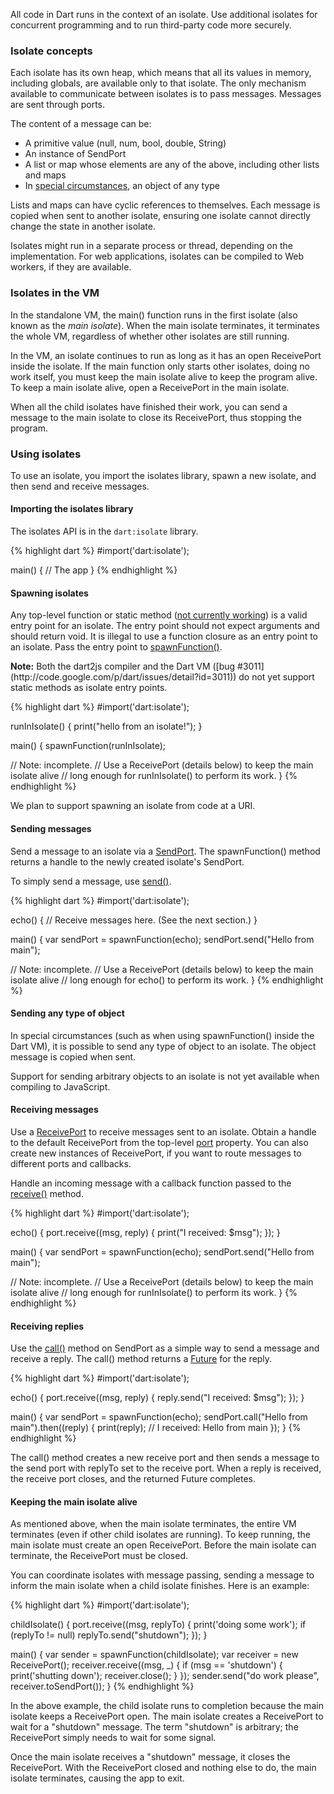 All code in Dart runs in the context of an isolate.
Use additional isolates for concurrent programming
and to run third-party code more securely.

### Isolate concepts

Each isolate has its own heap, which means that all its values in memory,
including globals, are available only to that isolate. The only mechanism
available to communicate between isolates is to pass messages.
Messages are sent through ports.

The content of a message can be:

* A primitive value (null, num, bool, double, String)
* An instance of SendPort
* A list or map whose elements are any of the above, including other lists and maps
* In [special circumstances](#sending-any-type-of-object), an object of any type

Lists and maps can have cyclic references to themselves.
Each message is copied when sent to another isolate, ensuring
one isolate cannot directly change the state in another isolate.

Isolates might run in a separate process or thread, depending on the
implementation. For web applications, isolates can
be compiled to Web workers, if they are available.

### Isolates in the VM

In the standalone VM, the main() function runs in the first isolate
(also known as the _main isolate_).
When the main isolate terminates, it terminates the whole VM, regardless
of whether other isolates are still running.

In the VM, an isolate continues to run as long as it has an open
ReceivePort inside the isolate. If the main function only starts other
isolates, doing no work itself, you must keep the main isolate
alive to keep the program alive. To keep a main isolate alive,
open a ReceivePort in the main isolate.

When all the child isolates have finished their work, you can send a message
to the main isolate to close its ReceivePort, thus stopping the program.

### Using isolates

To use an isolate, you import the isolates library,
spawn a new isolate, and then send and receive messages.

#### Importing the isolates library

The isolates API is in the `dart:isolate` library.

{% highlight dart %}
#import('dart:isolate');

main() {
  // The app
}
{% endhighlight %}

#### Spawning isolates

Any top-level function or static method
([not currently working](#isolates-static-method))
is a valid entry point for an isolate.
The entry point should not expect arguments and should return void.
It is illegal to use a function closure as an entry point to an isolate.
Pass the entry point to
[spawnFunction()](http://api.dartlang.org/dart_isolate.html#spawnFunction).

<aside class="note" id="isolates-static-method" markdown="1">
<b>Note:</b> Both the dart2js compiler and the Dart VM
([bug #3011](http://code.google.com/p/dart/issues/detail?id=3011)) do not yet
support static methods as isolate entry points.
</aside>

{% highlight dart %}
#import('dart:isolate');

runInIsolate() {
  print("hello from an isolate!");
}

main() {
  spawnFunction(runInIsolate);

  // Note: incomplete.
  // Use a ReceivePort (details below) to keep the main isolate alive
  // long enough for runInIsolate() to perform its work.
}
{% endhighlight %}

We plan to support spawning an isolate from code at a URI.

#### Sending messages

Send a message to an isolate via a
[SendPort](http://api.dartlang.org/dart_isolate/SendPort.html).
The spawnFunction() method returns a handle to the
newly created isolate's SendPort.

To simply send a message, use
[send()](http://api.dartlang.org/dart_isolate/SendPort.html#send).

{% highlight dart %}
#import('dart:isolate');

echo() {
  // Receive messages here. (See the next section.)
}

main() {
  var sendPort = spawnFunction(echo);
  sendPort.send("Hello from main");

  // Note: incomplete.
  // Use a ReceivePort (details below) to keep the main isolate alive
  // long enough for echo() to perform its work.
}
{% endhighlight %}

#### Sending any type of object

In special circumstances
(such as when using spawnFunction() inside the Dart VM),
it is possible to send any type of object to an isolate.
The object message is copied when sent.

Support for sending arbitrary objects to an isolate
is not yet available when compiling to JavaScript.

#### Receiving messages

Use a [ReceivePort](http://api.dartlang.org/dart_isolate/ReceivePort.html)
to receive messages sent to an isolate. Obtain a handle to the
default ReceivePort
from the top-level [port](http://api.dartlang.org/dart_isolate.html#get:port)
property. You can also create new instances of ReceivePort, if
you want to route messages to different ports and callbacks.

Handle an incoming message with a
callback function passed to the
[receive()](http://api.dartlang.org/dart_isolate/ReceivePort.html#receive)
method.

{% highlight dart %}
#import('dart:isolate');

echo() {
  port.receive((msg, reply) {
    print("I received: $msg");
  });
}

main() {
  var sendPort = spawnFunction(echo);
  sendPort.send("Hello from main");

  // Note: incomplete.
  // Use a ReceivePort (details below) to keep the main isolate alive
  // long enough for runInIsolate() to perform its work.
}
{% endhighlight %}

#### Receiving replies

Use the [call()](http://api.dartlang.org/dart_isolate/SendPort.html#call)
method on SendPort as a simple way to send a
message and receive a reply. The call() method returns a
[Future](http://api.dartlang.org/dart_core/Future.html) for the reply.

{% highlight dart %}
#import('dart:isolate');

echo() {
  port.receive((msg, reply) {
    reply.send("I received: $msg");
  });
}

main() {
  var sendPort = spawnFunction(echo);
  sendPort.call("Hello from main").then((reply) {
    print(reply);    // I received: Hello from main
  });
}
{% endhighlight %}

The call() method creates a new receive port and then sends a message to the
send port with replyTo set to the receive port. When a reply is
received, the receive port closes, and the returned Future completes.

#### Keeping the main isolate alive

As mentioned above, when the main isolate terminates, the entire VM
terminates (even if other child isolates are running). To keep
running, the main isolate must create an open ReceivePort. Before the
main isolate can terminate, the ReceivePort must be closed.

You can coordinate isolates with message passing,
sending a message to inform the main isolate when a child
isolate finishes. Here is an example:

{% highlight dart %}
#import('dart:isolate');

childIsolate() {
  port.receive((msg, replyTo) {
    print('doing some work');
    if (replyTo != null) replyTo.send("shutdown");
  });
}

main() {
  var sender = spawnFunction(childIsolate);
  var receiver = new ReceivePort();
  receiver.receive((msg, _) {
    if (msg == 'shutdown') {
      print('shutting down');
      receiver.close();
    }
  });
  sender.send("do work please", receiver.toSendPort());
}
{% endhighlight %}

In the above example, the child isolate runs to completion
because the main isolate keeps a ReceivePort open.
The main isolate creates a ReceivePort to wait for
a "shutdown" message. The term "shutdown" is arbitrary; the ReceivePort
simply needs to wait for some signal.

Once the main isolate receives a "shutdown" message, it closes the
ReceivePort. With the ReceivePort closed and nothing else to do,
the main isolate terminates, causing the app to exit.
